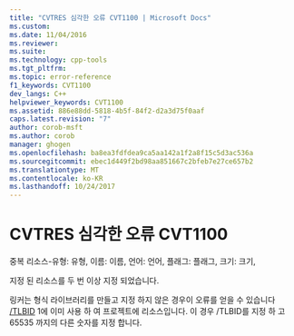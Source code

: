```yaml
---
title: "CVTRES 심각한 오류 CVT1100 | Microsoft Docs"
ms.custom: 
ms.date: 11/04/2016
ms.reviewer: 
ms.suite: 
ms.technology: cpp-tools
ms.tgt_pltfrm: 
ms.topic: error-reference
f1_keywords: CVT1100
dev_langs: C++
helpviewer_keywords: CVT1100
ms.assetid: 886e88dd-5818-4b5f-84f2-d2a3d75f0aaf
caps.latest.revision: "7"
author: corob-msft
ms.author: corob
manager: ghogen
ms.openlocfilehash: ba8ea3fdfdea9ca5aa142a1f2a8f15c5d3ac536a
ms.sourcegitcommit: ebec1d449f2bd98aa851667c2bfeb7e27ce657b2
ms.translationtype: MT
ms.contentlocale: ko-KR
ms.lasthandoff: 10/24/2017
---
```

# <a name="cvtres-fatal-error-cvt1100"></a>CVTRES 심각한 오류 CVT1100
중복 리소스-유형: 유형, 이름: 이름, 언어: 언어, 플래그: 플래그, 크기: 크기,  
  
 지정 된 리소스를 두 번 이상 지정 되었습니다.  
  
 링커는 형식 라이브러리를 만들고 지정 하지 않은 경우이 오류를 얻을 수 있습니다 [/TLBID](../../build/reference/tlbid-specify-resource-id-for-typelib.md) 1에 이미 사용 하 여 프로젝트에 리소스입니다. 이 경우 /TLBID를 지정 하 고 65535 까지의 다른 숫자를 지정 합니다.